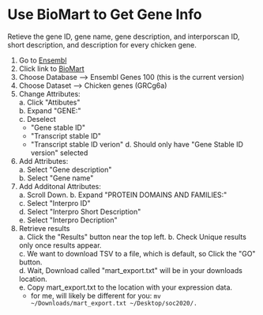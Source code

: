 # Use BioMart to Get Gene Info 

Retieve the gene ID, gene name, gene description, and interporscan ID, short description, and description for every chicken gene.


1. Go to [Ensembl](http://www.ensembl.org)  
2. Click link to [BioMart](http://www.ensembl.org/biomart/martview)  
3. Choose Database --> Ensembl Genes 100 (this is the current version)  
4. Choose Dataset --> Chicken genes (GRCg6a)  
5. Change Attributes:  
   a. Click "Attibutes"   
   b. Expand "GENE:"  
   c. Deselect 
      *  "Gene stable ID"  
      * "Transcript stable ID"  
      * "Transcript stable ID verion" 
   d. Should only have "Gene Stable ID version" selected
6. Add Attributes:  
   a. Select "Gene description"  
   b. Select "Gene name"
7. Add Additonal Attributes:  
   a. Scroll Down. 
   b. Expand "PROTEIN DOMAINS AND FAMILIES:"  
   c. Select "Interpro ID"  
   d. Select "Interpro Short Description"  
   e. Select "Interpro Decription" 
8. Retrieve results  
   a. Click the "Results" button near the top left.
   b. Check Unique results only once results appear.  
   c. We want to download TSV to a file, which is default, so Click the "GO" button.  
   d. Wait, Download called "mart_export.txt" will be in your downloads location.  
   e. Copy mart_export.txt to the location with your expression data.   
      * for me, will likely be different for you: `mv ~/Downloads/mart_export.txt ~/Desktop/soc2020/.` 

